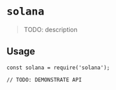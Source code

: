 # `solana`

> TODO: description

## Usage

```
const solana = require('solana');

// TODO: DEMONSTRATE API
```
